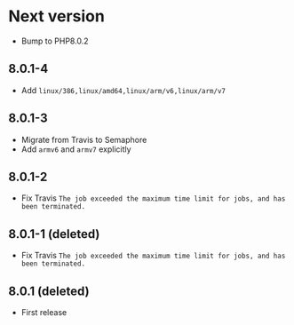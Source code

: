# Next version
+ Bump to PHP8.0.2

## 8.0.1-4
+ Add `linux/386,linux/amd64,linux/arm/v6,linux/arm/v7`

## 8.0.1-3
+ Migrate from Travis to Semaphore
+ Add `armv6` and `armv7` explicitly

## 8.0.1-2
+ Fix Travis `The job exceeded the maximum time limit for jobs, and has been terminated.`

## 8.0.1-1 (deleted)
+ Fix Travis `The job exceeded the maximum time limit for jobs, and has been terminated.`

## 8.0.1 (deleted)
+ First release
